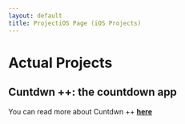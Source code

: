 ```yaml
---
layout: default
title: ProjectiOS Page (iOS Projects)
---
```


# Actual Projects

## Cuntdwn ++: the countdown app
You can read more about Cuntdwn ++ [**here**](https://samplasion.github.io/Countdown-app/)
